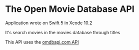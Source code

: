 The Open Movie Database API
===========================
Application wrote on Swift 5 in Xcode 10.2

It's search movies in the movies database through titles

This API uses the [omdbapi.com API](http://omdbapi.com/)
